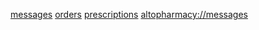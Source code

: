 
<a href="https://app.alto.com/messages">messages</a>
<a href="https://app.alto.com/orders">orders</a>
<a href="https://app.alto.com/prescriptions">prescriptions</a>
<a href="altopharmacy://messages">altopharmacy://messages</a>

